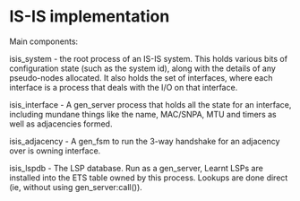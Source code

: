IS-IS implementation
====================

Main components:

isis_system - the root process of an IS-IS system. This holds various
bits of configuration state (such as the system id), along with the
details of any pseudo-nodes allocated. It also holds the set of
interfaces, where each interface is a process that deals with the I/O
on that interface.

isis_interface - A gen_server process that holds all the state for an
interface, including mundane things like the name, MAC/SNPA, MTU and
timers as well as adjacencies formed.

isis_adjacency - A gen_fsm to run the 3-way handshake for an adjacency
over is owning interface.

isis_lspdb - The LSP database. Run as a gen_server, Learnt LSPs are
installed into the ETS table owned by this process. Lookups are done
direct (ie, without using gen_server:call()).